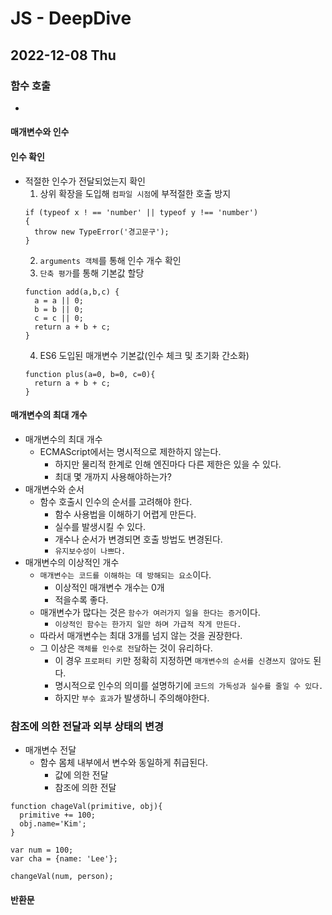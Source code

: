# JS - DeepDive
## 2022-12-08 Thu

### 함수 호출
* 

#### 매개변수와 인수


#### 인수 확인

* 적절한 인수가 전달되었는지 확인
  1. 상위 확장을 도입해 `컴파일 시점`에 부적절한 호출 방지
  ```
  if (typeof x ! == 'number' || typeof y !== 'number')
  {
    throw new TypeError('경고문구');
  }
  ```
  2. `arguments 객체`를 통해 인수 개수 확인
  3. `단축 평가`를 통해 기본값 할당
  ```
  function add(a,b,c) {
    a = a || 0;
    b = b || 0;
    c = c || 0;
    return a + b + c;
  }
  ```
  4. ES6 도입된 매개변수 기본값(인수 체크 및 초기화 간소화)
  ```
  function plus(a=0, b=0, c=0){
    return a + b + c;
  }
  ```

#### 매개변수의 최대 개수
* 매개변수의 최대 개수 
  * ECMAScript에서는 명시적으로 제한하지 않는다.
    * 하지만 물리적 한계로 인해 엔진마다 다른 제한은 있을 수 있다.
    * 최대 몇 개까지 사용해야하는가?
* 매개변수와 순서
  * 함수 호출시 인수의 순서를 고려해야 한다.
    * 함수 사용법을 이해하기 어렵게 만든다.
    * 실수를 발생시킬 수 있다.
    * 개수나 순서가 변경되면 호출 방법도 변경된다.
    * `유지보수성이 나쁘다.`
* 매개변수의 이상적인 개수
  * `매개변수는 코드를 이해하는 데 방해되는 요소`이다.
    * 이상적인 매개변수 개수는 0개
    * 적을수록 좋다.
  * 매개변수가 많다는 것은 `함수가 여러가지 일을 한다는 증거`이다.
    * `이상적인 함수는 한가지 일만 하며 가급적 작게 만든다.`
  * 따라서 매개변수는 최대 3개를 넘지 않는 것을 권장한다.
  * 그 이상은 `객체를 인수로 전달`하는 것이 유리하다.
    * 이 경우 `프로퍼티 키`만 정확히 지정하면 `매개변수의 순서를 신경쓰지 않아도` 된다.
    * 명시적으로 인수의 의미를 설명하기에 `코드의 가독성과 실수를 줄일 수 있다.`
    * 하지만 `부수 효과`가 발생하니 주의해야한다. 
  
### 참조에 의한 전달과 외부 상태의 변경

* 매개변수 전달
  * 함수 몸체 내부에서 변수와 동일하게 취급된다.
    * 값에 의한 전달
    * 참조에 의한 전달
```
function chageVal(primitive, obj){
  primitive += 100;
  obj.name='Kim';
}

var num = 100;
var cha = {name: 'Lee'};

changeVal(num, person);
```




#### 반환문


